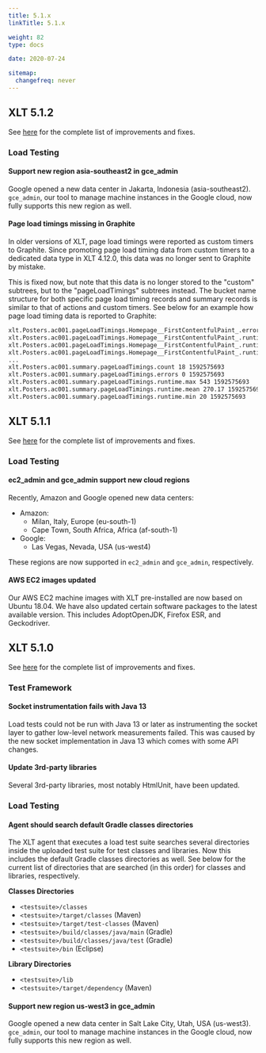 ```yaml
---
title: 5.1.x
linkTitle: 5.1.x

weight: 82
type: docs

date: 2020-07-24

sitemap:
  changefreq: never
---
```


## XLT 5.1.2

See [here](https://github.com/Xceptance/XLT/milestone/5?closed=1) for the complete list of improvements and fixes.

### Load Testing

#### Support new region asia-southeast2 in gce_admin

Google opened a new data center in Jakarta, Indonesia (asia-southeast2). `gce_admin`, our tool to manage machine instances in the Google cloud, now fully supports this new region as well.

#### Page load timings missing in Graphite

In older versions of XLT, page load timings were reported as custom timers to Graphite. Since promoting page load timing data from custom timers to a dedicated data type in XLT 4.12.0, this data was no longer sent to Graphite by mistake.

This is fixed now, but note that this data is no longer stored to the "custom" subtrees, but to the "pageLoadTimings" subtrees instead. The bucket name structure for both specific page load timing records and summary records is similar to that of actions and custom timers. See below for an example how page load timing data is reported to Graphite:

```txt
xlt.Posters.ac001.pageLoadTimings.Homepage__FirstContentfulPaint_.errors 0 1592575693
xlt.Posters.ac001.pageLoadTimings.Homepage__FirstContentfulPaint_.runtime.max 543 1592575693
xlt.Posters.ac001.pageLoadTimings.Homepage__FirstContentfulPaint_.runtime.mean 543.00 1592575693
xlt.Posters.ac001.pageLoadTimings.Homepage__FirstContentfulPaint_.runtime.min 543 1592575693
...
xlt.Posters.ac001.summary.pageLoadTimings.count 18 1592575693
xlt.Posters.ac001.summary.pageLoadTimings.errors 0 1592575693
xlt.Posters.ac001.summary.pageLoadTimings.runtime.max 543 1592575693
xlt.Posters.ac001.summary.pageLoadTimings.runtime.mean 270.17 1592575693
xlt.Posters.ac001.summary.pageLoadTimings.runtime.min 20 1592575693
```


## XLT 5.1.1

See [here](https://github.com/Xceptance/XLT/milestone/4?closed=1) for the complete list of improvements and fixes.

### Load Testing

#### ec2_admin and gce_admin support new cloud regions

Recently, Amazon and Google opened new data centers:

* Amazon:
	* Milan, Italy, Europe (eu-south-1)
	* Cape Town, South Africa, Africa (af-south-1)
* Google:
	* Las Vegas, Nevada, USA (us-west4)

These regions are now supported in `ec2_admin`  and `gce_admin`, respectively.

#### AWS EC2 images updated

Our AWS EC2 machine images with XLT pre-installed are now based on Ubuntu 18.04. We have also updated certain software packages to the latest available version. This includes AdoptOpenJDK, Firefox ESR, and Geckodriver.



## XLT 5.1.0

See [here](https://github.com/Xceptance/XLT/milestone/3?closed=1) for the complete list of improvements and fixes.

### Test Framework

#### Socket instrumentation fails with Java 13

Load tests could not be run with Java 13 or later as instrumenting the socket layer to gather low-level network measurements failed. This was caused by the new socket implementation in Java 13 which comes with some API changes.

#### Update 3rd-party libraries

Several 3rd-party libraries, most notably HtmlUnit, have been updated.


### Load Testing

#### Agent should search default Gradle classes directories

The XLT agent that executes a load test suite searches several directories inside the uploaded test suite for test classes and libraries. Now this includes the default Gradle classes directories as well. See below for the current list of directories that are searched (in this order) for classes and libraries, respectively.

**Classes Directories**

* `<testsuite>/classes`
* `<testsuite>/target/classes` (Maven)
* `<testsuite>/target/test-classes` (Maven)
* `<testsuite>/build/classes/java/main` (Gradle)
* `<testsuite>/build/classes/java/test` (Gradle)
* `<testsuite>/bin` (Eclipse)

**Library Directories**

* `<testsuite>/lib`
* `<testsuite>/target/dependency` (Maven)

#### Support new region us-west3 in gce_admin

Google opened a new data center in Salt Lake City, Utah, USA (us-west3). `gce_admin`, our tool to manage machine instances in the Google cloud, now fully supports this new region as well.
